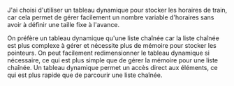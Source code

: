 J'ai choisi d'utiliser un tableau dynamique pour stocker les horaires de train, car cela permet de gérer facilement un nombre variable d'horaires sans avoir à définir une taille fixe à l'avance.

On préfère un tableau dynamique qu'une liste chaînée car la liste chaînée est plus complexe à gérer et nécessite plus de mémoire pour stocker les pointeurs.
On peut facilement redimensionner le tableau dynamique si nécessaire, ce qui est plus simple que de gérer la mémoire pour une liste chaînée.
Un tableau dynamique permet un accès direct aux éléments, ce qui est plus rapide que de parcourir une liste chaînée.

